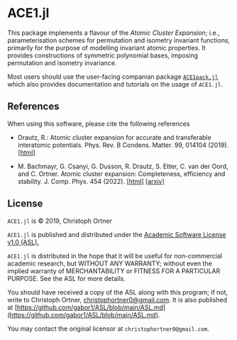# ACE1.jl

<!--
[![Stable](https://img.shields.io/badge/docs-stable-blue.svg)](https://ACEsuit.github.io/ACE1docs.jl/stable)
[![Dev](https://img.shields.io/badge/docs-dev-blue.svg)](https://ACEsuit.github.io/ACE1docs.jl/dev)

 [![Build Status](https://travis-ci.com/JuliaMolSim/ACE.jl.svg?branch=master)](https://travis-ci.com/JuliaMolSim/ACE.jl)

[![Codecov](https://codecov.io/gh/JuliaMolSim/ACE.jl/branch/master/graph/badge.svg)](https://codecov.io/gh/JuliaMolSim/ACE.jl) -->

This package implements a flavour of the *Atomic Cluster Expansion*; i.e., parameterisation schemes for permutation and isometry invariant functions, primarily for the purpose of modelling invariant atomic properties. It provides constructions of symmetric polynomial bases, imposing permutation and isometry invariance. 

Most users should use the user-facing companian package [`ACE1pack.jl`](https://github.com/ACEsuit/ACE1pack.jl) which also provides documentation and tutorials on the usage of `ACE1.jl`.


## References

When using this software, please cite the following references

* Drautz, R.: Atomic cluster expansion for accurate and transferable interatomic potentials. Phys. Rev. B Condens. Matter. 99, 014104 (2019). [[html]](https://journals.aps.org/prb/abstract/10.1103/PhysRevB.99.014104) 

* M. Bachmayr, G. Csanyi, G. Dusson, R. Drautz, S. Etter, C. van der Oord, and C. Ortner. Atomic cluster expansion: Completeness, efficiency and stability. J. Comp. Phys. 454 (2022). [[html]](https://www.sciencedirect.com/science/article/pii/S0021999122000080?via%3Dihub) [[arxiv]](https://arxiv.org/abs/1911.03550)


## License

`ACE1.jl` is © 2019, Christoph Ortner

`ACE1.jl` is published and distributed under the [Academic Software License v1.0 (ASL).](ASL.md)

`ACE1.jl` is distributed in the hope that it will be useful for non-commercial academic research, but WITHOUT ANY WARRANTY; without even the implied warranty of MERCHANTABILITY or FITNESS FOR A PARTICULAR PURPOSE. See the ASL for more details.

You should have received a copy of the ASL along with this program; if not, write to Christoph Ortner, christophortner0@gmail.com. It is also published at [https://github.com/gabor1/ASL/blob/main/ASL.md](https://github.com/gabor1/ASL/blob/main/ASL.md).

You may contact the original licensor at `christophortner0@gmail.com`.
